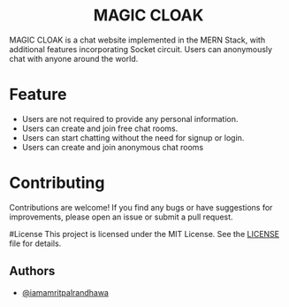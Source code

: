 
<h1 align="center">MAGIC CLOAK</h1>

MAGIC CLOAK is a chat website implemented in the MERN Stack, with additional features incorporating Socket circuit. Users can anonymously chat with anyone around the world.

# Feature
* Users are not required to provide any personal information.
* Users can create and join free chat rooms.
* Users can start chatting without the need for signup or login.
* Users can create and join anonymous chat rooms

# Contributing
Contributions are welcome! If you find any bugs or have suggestions for improvements, please open an issue or submit a pull request.

#License 
This project is licensed under the MIT License. See the [LICENSE](LICENSE) file for details.


## Authors
- [@iamamritpalrandhawa](https://www.github.com/iamamritpalrandhawa)




